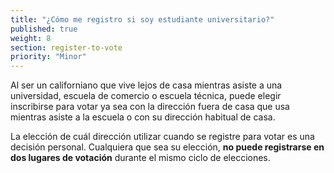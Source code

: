 ```yaml
---
title: "¿Cómo me registro si soy estudiante universitario?"
published: true
weight: 8
section: register-to-vote
priority: "Minor"
---
```

Al ser un californiano que vive lejos de casa mientras asiste a una universidad, escuela de comercio o escuela técnica, puede elegir inscribirse para votar ya sea con la dirección fuera de casa que usa mientras asiste a la escuela o con su dirección habitual de casa.  

La elección de cuál dirección utilizar cuando se registre para votar es una decisión personal. Cualquiera que sea su elección, **no puede registrarse en dos lugares de votación** durante el mismo ciclo de elecciones.
